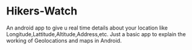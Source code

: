 # Hikers-Watch
An android app to give u real time details about your location like Longitude,Lattitude,Altitude,Address,etc. Just a basic app to explain the working of Geolocations and maps in Android. 
